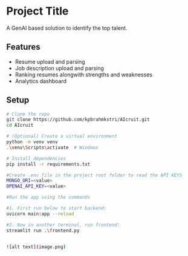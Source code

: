# Project Title

A GenAI based solution to identify the top talent.

## Features

- Resume upload and parsing
- Job description upload and parsing
- Ranking resumes alongwith strengths and weaknesses
- Analytics dashboard

## Setup

```bash
# Clone the repo
git clone https://github.com/kpbrahmkstri/AIcruit.git
cd AIcruit

# (Optional) Create a virtual environment
python -m venv venv
.\venv\Scripts\activate  # Windows

# Install dependencies
pip install -r requirements.txt

#Create .env file in the project root folder to read the API KEYS
MONGO_URI=<value>
OPENAI_API_KEY=<value>

#Run the app using the commands

#1. First run below to start backend:
uvicorn main:app --reload

#2. Now in another terminal, run frontend:
streamlit run .\frontend.py


![alt text](image.png)